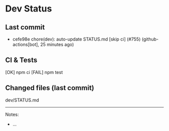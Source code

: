 # Dev Status

## Last commit
- cefe98e chore(dev): auto-update STATUS.md [skip ci] (#755) (github-actions[bot], 25 minutes ago)
## CI & Tests
[OK] npm ci
[FAIL] npm test

## Changed files (last commit)
dev/STATUS.md

---
Notes:
- ...

